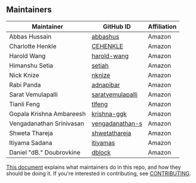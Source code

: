 ## Maintainers

| Maintainer | GitHub ID | Affiliation |
| --------------- | --------- | ----------- |
| Abbas Hussain | [abbashus](https://github.com/abbashus) | Amazon |
| Charlotte Henkle | [CEHENKLE](https://github.com/CEHENKLE) | Amazon |
| Harold Wang | [harold-wang](https://github.com/harold-wang) | Amazon |
| Himanshu Setia | [setiah](https://github.com/setiah) | Amazon |
| Nick Knize | [nknize](https://github.com/nknize) | Amazon | 
| Rabi Panda | [adnapibar](https://github.com/adnapibar) | Amazon |
| Sarat Vemulapalli | [saratvemulapalli](https://github.com/saratvemulapalli) | Amazon |
| Tianli Feng | [tlfeng](https://github.com/tlfeng) | Amazon |
| Gopala Krishna Ambareesh | [krishna-ggk](https://github.com/krishna-ggk) |Amazon |
| Vengadanathan Srinivasan | [vengadanathan-s](https://github.com/vengadanathan-s) | Amazon |
| Shweta Thareja |[shwetathareja](https://github.com/shwetathareja) | Amazon |
| Itiyama Sadana | [itiyamas](https://github.com/itiyamas) | Amazon | 
| Daniel "dB." Doubrovkine | [dblock](https://github.com/dblock) | Amazon |

[This document](https://github.com/opensearch-project/.github/blob/main/MAINTAINERS.md) explains what maintainers do in this repo, and how they should be doing it. If you're interested in contributing, see [CONTRIBUTING](CONTRIBUTING.md).
